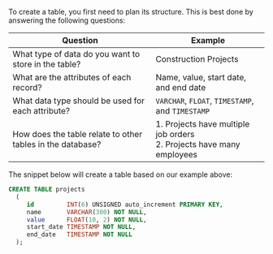 To create a table, you first need to plan its structure. This is best done by answering the following questions:

| Question                                 | Example                                  |
| ---------------------------------------- | ---------------------------------------- |
| What type of data do you want to store in the table? | Construction Projects                    |
| What are the attributes of each record?  | Name, value, start date, and end date    |
| What data type should be used for each attribute? | `VARCHAR`, `FLOAT`, `TIMESTAMP`, and `TIMESTAMP` |
| How does the table relate to other tables in the database? | 1. Projects have multiple job orders<br />2. Projects have many employees |

The snippet below will create a table based on our example above:

```sql
CREATE TABLE projects
  (
     id         INT(6) UNSIGNED auto_increment PRIMARY KEY,
     name       VARCHAR(300) NOT NULL,
     value      FLOAT(10, 2) NOT NULL,
     start_date TIMESTAMP NOT NULL,
     end_date   TIMESTAMP NOT NULL
  );
```

